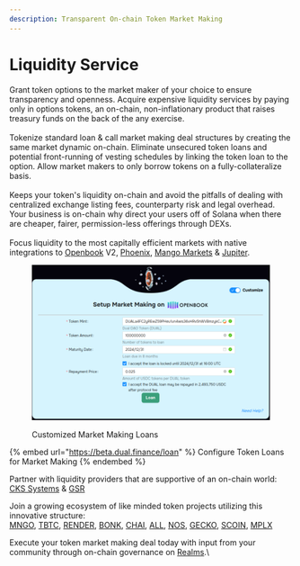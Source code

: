 ```yaml
---
description: Transparent On-chain Token Market Making
---
```


# Liquidity Service

Grant token options to the market maker of your choice to ensure transparency and openness. Acquire expensive liquidity services by paying only in options tokens, an on-chain, non-inflationary product that raises treasury funds on the back of the any exercise.\
\
Tokenize standard loan & call market making deal structures by creating the same market dynamic on-chain. Eliminate unsecured token loans and potential front-running of vesting schedules by linking the token loan to the option. Allow market makers to only borrow tokens on a fully-collateralize basis.\
\
Keeps your token's liquidity on-chain and avoid the pitfalls of dealing with centralized exchange listing fees, counterparty risk and legal overhead. Your business is on-chain why direct your users off of Solana when there are cheaper, fairer, permission-less offerings through DEXs. \
\
Focus liquidity to the most capitally efficient markets with native integrations to [Openbook](https://github.com/openbook-dex) V2, [Phoenix](https://www.phoenix.trade/), [Mango Markets](https://app.mango.markets/) & [Jupiter](https://jup.ag/swap/USDC-DUAL).

<figure><img src="../../.gitbook/assets/image (3).png" alt=""><figcaption><p>Customized Market Making Loans</p></figcaption></figure>

{% embed url="https://beta.dual.finance/loan" %}
Configure Token Loans for Market Making
{% endembed %}

Partner with liquidity providers that are supportive of an on-chain world:\
[CKS Systems](https://cks.systems/) & [GSR](https://www.gsr.io/)

Join a growing ecosystem of like minded token projects utilizing this innovative structure:\
[MNGO](https://mango.markets/), [TBTC](https://threshold.network/), [RENDER](https://rendernetwork.com/), [BONK](https://bonkcoin.com/), [CHAI](https://chai.money/), [ALL](https://alldomains.id/), [NOS](https://nosana.io/), [GECKO](https://geckocoin.xyz/), [SCOIN](https://sdrive.app/), [MPLX](https://www.metaplex.com/)

Execute your token market making deal today with input from your community through on-chain governance on [Realms](https://app.realms.today/realms).\
